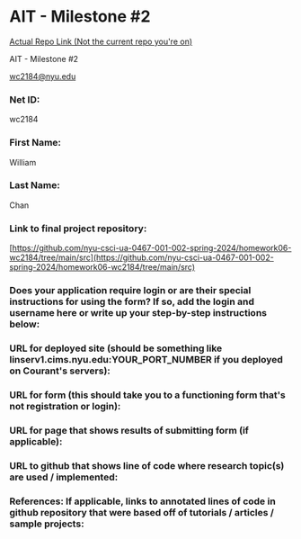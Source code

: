 # AIT - Milestone #2


[Actual Repo Link (Not the current repo you're on)](https://github.com/nyu-csci-ua-0467-001-002-spring-2024/homework06-wc2184/tree/main/src)

AIT - Milestone #2

wc2184@nyu.edu 
 
### Net ID:
wc2184 

### First Name:
William

### Last Name:
Chan


### Link to final project repository:
[https://github.com/nyu-csci-ua-0467-001-002-spring-2024/homework06-wc2184/tree/main/src](https://github.com/nyu-csci-ua-0467-001-002-spring-2024/homework06-wc2184/tree/main/src)

### Does your application require login or are their special instructions for using the form? If so, add the login and username here or write up your step-by-step instructions below:


### URL for deployed site (should be something like linserv1.cims.nyu.edu:YOUR_PORT_NUMBER if you deployed on Courant's servers):


### URL for form (this should take you to a functioning form that's not registration or login):


### URL for page that shows results of submitting form (if applicable):


### URL to github that shows line of code where research topic(s) are used / implemented:


### References: If applicable, links to annotated lines of code in github repository that were based off of tutorials / articles / sample projects:

